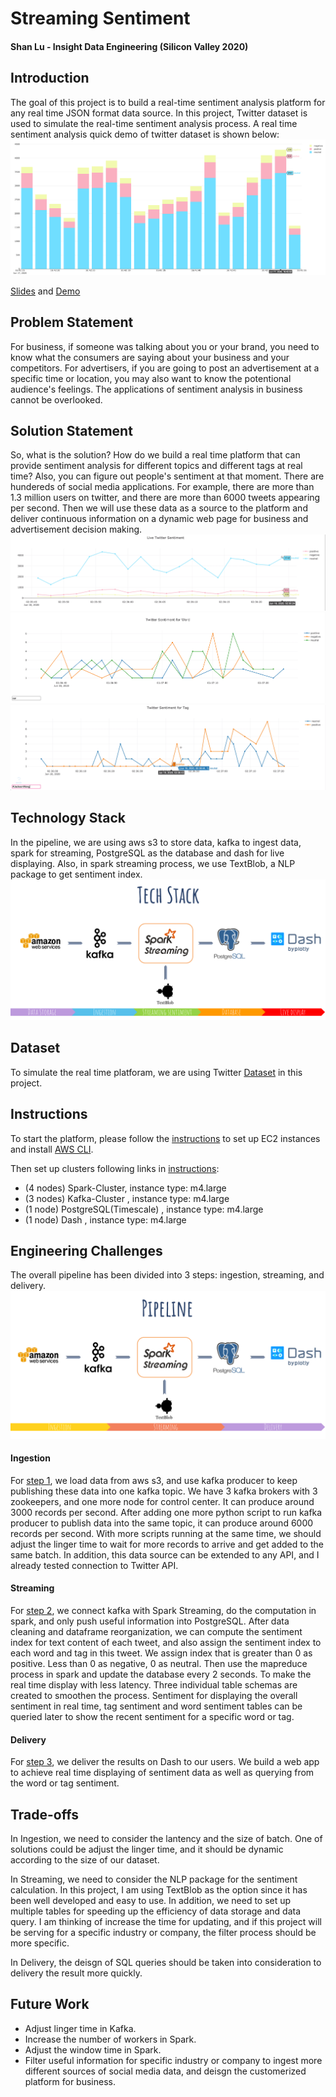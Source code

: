 # Streaming Sentiment
#### Shan Lu - Insight Data Engineering (Silicon Valley 2020)
## Introduction
The goal of this project is to build a real-time sentiment analysis platform for any real time JSON format data source. In this project, Twitter dataset is used to simulate the real-time sentiment analysis process. A real time sentiment analysis quick demo of twitter dataset is shown below:
![Bar_plot](Pictures/Bar_Plot.png)

[Slides](https://docs.google.com/presentation/d/1dSipEcaB8JNQSRuDBkvF47GOYJk0uZnkLFCpJqRxarA/edit) and [Demo](https://youtu.be/MRCoRtzdXlM)

## Problem Statement
For business, if someone was talking about you or your brand, you need to know what the consumers are saying about your business and your competitors. For advertisers, if you are going to post an advertisement at a specific time or location, you may also want to know the potentional audience's feelings. The applications of sentiment analysis in business cannot be overlooked. 

## Solution Statement
So, what is the solution? How do we build a real time platform that can provide sentiment analysis for different topics and different tags at real time? Also, you can figure out people's sentiment at that moment. There are hundereds of social media applications. For example, there are more than 1.3 million users on twitter, and there are more than 6000 tweets appearing per second. Then we will use these data as a source to the platform and deliver continuous information on a dynamic web page for business and advertisement decision making. 
![Scatter_Plot](Pictures/Scatter_Plot.png)
![Word_Sentiment](Pictures/Word_Sentiment.png)
![Tag_Sentiment](Pictures/Tag_Sentiment.png)

## Technology Stack
In the pipeline, we are using aws s3 to store data, kafka to ingest data, spark for streaming, PostgreSQL as the database and dash for live displaying. Also, in spark streaming process, we use TextBlob, a NLP package to get sentiment index. 
![Tech_Stack](Pictures/Tech_Stack.png)

## Dataset
To simulate the real time platforam, we are using Twitter [Dataset](https://archive.org/search.php?query=collection%3Atwitterstream&sort=-publicdate) in this project. 

## Instructions
To start the platform, please follow the [instructions](https://github.com/sl3329/Social_Media_Sentiment_Analyzer/tree/master/Instructions) to set up EC2 instances and install [AWS CLI](https://aws.amazon.com/cn/cli/). 

Then set up clusters following links in [instructions](https://github.com/sl3329/Social_Media_Sentiment_Analyzer/tree/master/Instructions):
- (4 nodes) Spark-Cluster, instance type: m4.large
- (3 nodes) Kafka-Cluster , instance type: m4.large
- (1 node) PostgreSQL(Timescale) , instance type: m4.large
- (1 node) Dash , instance type: m4.large

## Engineering Challenges
The overall pipeline has been divided into 3 steps: ingestion, streaming, and delivery. 
![Pipeline](Pictures/Pipeline.png)

#### Ingestion
For [step 1](https://github.com/sl3329/Social_Media_Sentiment_Analyzer/tree/master/S3_2_Kafka), we load data from aws s3, and use kafka producer to keep publishing these data into one kafka topic. We have 3 kafka brokers with 3 zookeepers, and one more node for control center. It can produce around 3000 records per second. After adding one more python script to run kafka producer to publish data into the same topic, it can produce around 6000 records per second. With more scripts running at the same time, we should adjust the linger time to wait for more records to arrive and get added to the same batch. In addition, this data source can be extended to any API, and I already tested connection to Twitter API.

#### Streaming
For [step 2](https://github.com/sl3329/Social_Media_Sentiment_Analyzer/tree/master/Kafka_2_Spark_2_PostgreSQL), we connect kafka with Spark Streaming, do the computation in spark, and only push useful information into PostgreSQL. After data cleaning and dataframe reorganization, we can compute the sentiment index for text content of each tweet, and also assign the sentiment index to each word and tag in this tweet. We assign index that is greater than 0 as positive. Less than 0 as negative, 0 as neutral. Then use the mapreduce process in spark and update the database every 2 seconds. To make the real time display with less latency. Three individual table schemas are created to smoothen the process. Sentiment for displaying the overall sentiment in real time, tag sentiment and word sentiment tables can be queried later to show the recent sentiment for a specific word or tag. 

#### Delivery
For [step 3](https://github.com/sl3329/Social_Media_Sentiment_Analyzer/tree/master/PostgreSQL_2_Dash), we deliver the results on Dash to our users. We build a web app to achieve real time displaying of sentiment data as well as querying from the word or tag sentiment. 

## Trade-offs
In Ingestion, we need to consider the lantency and the size of batch. One of solutions could be adjust the linger time, and it should be dynamic according to the size of our dataset. 

In Streaming, we need to consider the NLP package for the sentiment calculation. In this project, I am using TextBlob as the option since it has been well developed and easy to use. In addition, we need to set up multiple tables for speeding up the efficiency of data storage and data query. I am thinking of increase the time for updating, and if this project will be serving for a specific industry or company, the filter process should be more specific. 

In Delivery, the deisgn of SQL queries should be taken into consideration to delivery the result more quickly. 

## Future Work
- Adjust linger time in Kafka. 
- Increase the number of workers in Spark. 
- Adjust the window time in Spark. 
- Filter useful information for specific industry or company to ingest more different sources of social media data, and deisgn the customerized platform for business. 

